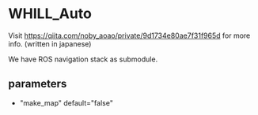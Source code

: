 # WHILL_Auto

Visit https://qiita.com/noby_aoao/private/9d1734e80ae7f31f965d for more info. (written in japanese)  

We have ROS navigation stack as submodule.

## parameters
- "make_map" default="false"
